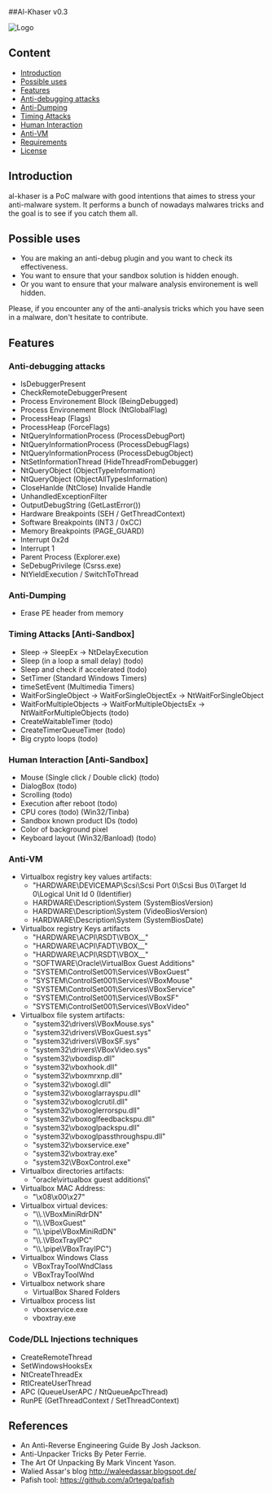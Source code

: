 ##Al-Khaser v0.3

![Logo](https://www.mindmeister.com/files/avatars/0035/8332/original/avatar.jpg)

## Content

- [Introduction](#introduction)
- [Possible uses](#uses)
- [Features](#features)
 - [Anti-debugging attacks](#antidebug)
 - [Anti-Dumping](#antidump)
 - [Timing Attacks](#timingattack)
 - [Human Interaction](#antidump)
 - [Anti-VM](#antivm)
- [Requirements](#requirements)
- [License](#license)


## Introduction

al-khaser is a PoC malware with good intentions that aimes to stress your anti-malware system.
It performs a bunch of nowadays malwares tricks and the goal is to see if you catch them all.

## Possible uses
- You are making an anti-debug plugin and you want to check its effectiveness.
- You want to ensure that your sandbox solution is hidden enough.
- Or you want to ensure that your malware analysis environement is well hidden.

Please, if you encounter any of the anti-analysis tricks which you have seen in a malware, don't hesitate to contribute.

## Features
### Anti-debugging attacks
- IsDebuggerPresent
- CheckRemoteDebuggerPresent
- Process Environement Block (BeingDebugged)
- Process Environement Block (NtGlobalFlag)
- ProcessHeap (Flags)
- ProcessHeap (ForceFlags)
- NtQueryInformationProcess (ProcessDebugPort)
- NtQueryInformationProcess (ProcessDebugFlags)
- NtQueryInformationProcess (ProcessDebugObject)
- NtSetInformationThread (HideThreadFromDebugger)
- NtQueryObject (ObjectTypeInformation)
- NtQueryObject (ObjectAllTypesInformation)
- CloseHanlde (NtClose) Invalide Handle
- UnhandledExceptionFilter
- OutputDebugString (GetLastError())
- Hardware Breakpoints (SEH / GetThreadContext)
- Software Breakpoints (INT3 / 0xCC)
- Memory Breakpoints (PAGE_GUARD)
- Interrupt 0x2d
- Interrupt 1
- Parent Process (Explorer.exe)
- SeDebugPrivilege (Csrss.exe)
- NtYieldExecution / SwitchToThread

### Anti-Dumping
- Erase PE header from memory

### Timing Attacks [Anti-Sandbox]
- Sleep -> SleepEx -> NtDelayExecution
- Sleep (in a loop a small delay) (todo)
- Sleep and check if accelerated (todo)
- SetTimer (Standard Windows Timers)
- timeSetEvent (Multimedia Timers)
- WaitForSingleObject -> WaitForSingleObjectEx -> NtWaitForSingleObject
- WaitForMultipleObjects -> WaitForMultipleObjectsEx -> NtWaitForMultipleObjects (todo)
- CreateWaitableTimer (todo)
- CreateTimerQueueTimer (todo)
- Big crypto loops (todo)

### Human Interaction [Anti-Sandbox]
- Mouse (Single click / Double click) (todo)
- DialogBox (todo)
- Scrolling (todo)
- Execution after reboot (todo)
- CPU cores (todo) (Win32/Tinba)
- Sandbox known product IDs (todo)
- Color of background pixel
- Keyboard layout (Win32/Banload) (todo)

### Anti-VM
- Virtualbox registry key values artifacts:
	- "HARDWARE\\DEVICEMAP\\Scsi\\Scsi Port 0\\Scsi Bus 0\\Target Id 0\\Logical Unit Id 0 (Identifier)
	- HARDWARE\\Description\\System (SystemBiosVersion)
	- HARDWARE\\Description\\System (VideoBiosVersion)
	- HARDWARE\\Description\\System (SystemBiosDate)
- Virtualbox registry Keys artifacts
	- "HARDWARE\\ACPI\\RSDT\\VBOX__"
	- "HARDWARE\\ACPI\\FADT\\VBOX__"
	- "HARDWARE\\ACPI\\RSDT\\VBOX__"
	- "SOFTWARE\\Oracle\\VirtualBox Guest Additions"
	- "SYSTEM\\ControlSet001\\Services\\VBoxGuest"
	- "SYSTEM\\ControlSet001\\Services\\VBoxMouse"
	- "SYSTEM\\ControlSet001\\Services\\VBoxService"
	- "SYSTEM\\ControlSet001\\Services\\VBoxSF"
	- "SYSTEM\\ControlSet001\\Services\\VBoxVideo"
- Virtualbox file system artifacts:
	- "system32\\drivers\\VBoxMouse.sys"
	- "system32\\drivers\\VBoxGuest.sys"
	- "system32\\drivers\\VBoxSF.sys"
	- "system32\\drivers\\VBoxVideo.sys"
	- "system32\\vboxdisp.dll"
	- "system32\\vboxhook.dll"
	- "system32\\vboxmrxnp.dll"
	- "system32\\vboxogl.dll"
	- "system32\\vboxoglarrayspu.dll"
	- "system32\\vboxoglcrutil.dll"
	- "system32\\vboxoglerrorspu.dll"
	- "system32\\vboxoglfeedbackspu.dll"
	- "system32\\vboxoglpackspu.dll"
	- "system32\\vboxoglpassthroughspu.dll"
	- "system32\\vboxservice.exe"
	- "system32\\vboxtray.exe"
	- "system32\\VBoxControl.exe"
- Virtualbox directories artifacts:
	- "oracle\\virtualbox guest additions\\"
- Virtualbox MAC Address:
	- "\x08\x00\x27"
- Virtualbox virtual devices:
	- "\\\\.\\VBoxMiniRdrDN"
	- "\\\\.\\VBoxGuest"
	- "\\\\.\\pipe\\VBoxMiniRdDN"
	- "\\\\.\\VBoxTrayIPC"
	- "\\\\.\\pipe\\VBoxTrayIPC")
- Virtualbox Windows Class
	- VBoxTrayToolWndClass
	- VBoxTrayToolWnd
- Virtualbox network share
	- VirtualBox Shared Folders
- Virtualbox process list
	- vboxservice.exe
	- vboxtray.exe

### Code/DLL Injections techniques
- CreateRemoteThread 
- SetWindowsHooksEx
- NtCreateThreadEx
- RtlCreateUserThread
- APC (QueueUserAPC / NtQueueApcThread)
- RunPE (GetThreadContext / SetThreadContext)


## References

- An Anti-Reverse Engineering Guide By Josh Jackson.
- Anti-Unpacker Tricks By Peter Ferrie.
- The Art Of Unpacking By Mark Vincent Yason.
- Walied Assar's blog http://waleedassar.blogspot.de/
- Pafish tool: https://github.com/a0rtega/pafish
